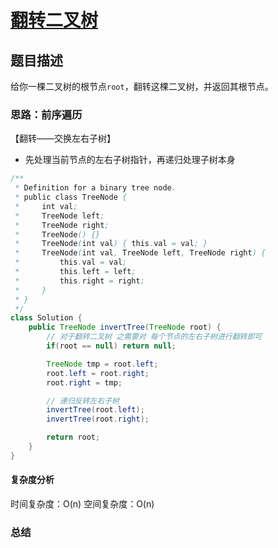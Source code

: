 # [翻转二叉树](翻转二叉树"[题目地址](https://leetcode.cn/problems/invert-binary-tree/description/)")

## 题目描述
给你一棵二叉树的根节点`root`，翻转这棵二叉树，并返回其根节点。

### 思路：前序遍历
【翻转——交换左右子树】
- 先处理当前节点的左右子树指针，再递归处理子树本身


```java
/**
 * Definition for a binary tree node.
 * public class TreeNode {
 *     int val;
 *     TreeNode left;
 *     TreeNode right;
 *     TreeNode() {}
 *     TreeNode(int val) { this.val = val; }
 *     TreeNode(int val, TreeNode left, TreeNode right) {
 *         this.val = val;
 *         this.left = left;
 *         this.right = right;
 *     }
 * }
 */
class Solution {
    public TreeNode invertTree(TreeNode root) {
        // 对于翻转二叉树 之需要对 每个节点的左右子树进行翻转即可
        if(root == null) return null;

        TreeNode tmp = root.left;
        root.left = root.right;
        root.right = tmp;

        // 递归反转左右子树
        invertTree(root.left);
        invertTree(root.right);

        return root;
    }
}
```

#### 复杂度分析
时间复杂度：O(n)
空间复杂度：O(n)

### 总结